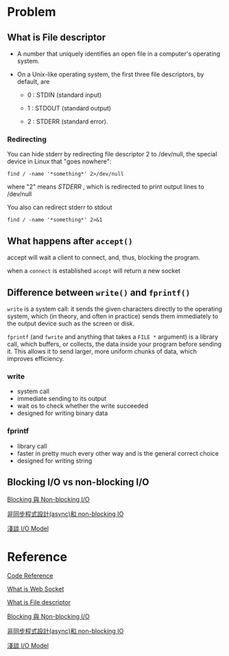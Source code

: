 # Problem

## What is File descriptor

-   A number that uniquely identifies an open file in a computer's operating system.
-   On a Unix-like operating system, the first three file descriptors, by default, are

    -   0 : STDIN (standard input)

    -   1 : STDOUT (standard output)
    -   2 : STDERR (standard error).

### Redirecting

You can hide stderr by redirecting file descriptor 2 to /dev/null, the special device in Linux that "goes nowhere":

```shell
find / -name '*something*' 2>/dev/null
```

where "2" means _STDERR_ , which is redirected to print output lines to /dev/null

You also can redirect stderr to stdout

```shell
find / -name '*something*' 2>&1
```

## What happens after `accept()`

accept will wait a client to connect, and, thus, blocking the program.

when a `connect` is established `accept` will return a new socket

## Difference between `write()` and `fprintf()`

`write` is a system call: it sends the given characters directly to the operating system, which (in theory, and often in practice) sends them immediately to the output device such as the screen or disk.

`fprintf` (and `fwrite` and anything that takes a `FILE *` argument) is a library call, which buffers, or collects, the data inside your program before sending it. This allows it to send larger, more uniform chunks of data, which improves efficiency.

### write

-   system call
-   immediate sending to its output
-   wait os to check whether the write succeeded
-   designed for writing binary data

### fprintf

-   library call
-   faster in pretty much every other way and is the general correct choice
-   designed for writing string

## Blocking I/O vs non-blocking I/O

[Blocking 與 Non-blocking I/O](https://ithelp.ithome.com.tw/articles/10161404)

[非同步程式設計(async)和 non-blocking IO](https://medium.com/@fcamel/%E9%9D%9E%E5%90%8C%E6%AD%A5%E7%A8%8B%E5%BC%8F%E8%A8%AD%E8%A8%88%E5%92%8C-non-blocking-io-a43881081aac)

[淺談 I/O Model](https://medium.com/@clu1022/%E6%B7%BA%E8%AB%87i-o-model-32da09c619e6)

# Reference

[Code Reference](http://zake7749.github.io/2015/03/17/SocketProgramming/)

[What is Web Socket](https://ithelp.ithome.com.tw/m/articles/10302287)

[What is File descriptor](https://www.computerhope.com/jargon/f/file-descriptor.htm)

[Blocking 與 Non-blocking I/O](https://ithelp.ithome.com.tw/articles/10161404)

[非同步程式設計(async)和 non-blocking IO](https://medium.com/@fcamel/%E9%9D%9E%E5%90%8C%E6%AD%A5%E7%A8%8B%E5%BC%8F%E8%A8%AD%E8%A8%88%E5%92%8C-non-blocking-io-a43881081aac)

[淺談 I/O Model](https://medium.com/@clu1022/%E6%B7%BA%E8%AB%87i-o-model-32da09c619e6)
